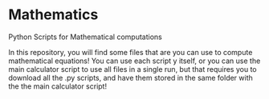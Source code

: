 # Mathematics
Python Scripts for Mathematical computations


In this repository, you will find some files that are you can use to compute mathematical equations! You can use each script y itself, or you can use the main calculator script to use all files in a single run, but that requires you to download all the .py scripts, and have them stored in the same folder with the the main calculator script!
